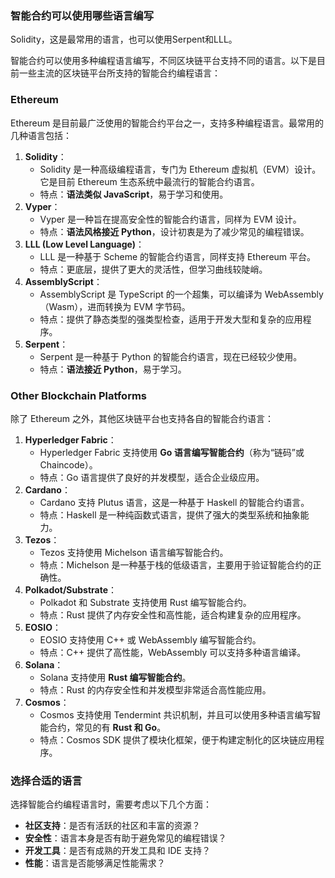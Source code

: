 ### 智能合约可以使用哪些语言编写

Solidity，这是最常用的语言，也可以使用Serpent和LLL。

智能合约可以使用多种编程语言编写，不同区块链平台支持不同的语言。以下是目前一些主流的区块链平台所支持的智能合约编程语言：

### Ethereum

Ethereum 是目前最广泛使用的智能合约平台之一，支持多种编程语言。最常用的几种语言包括：

1. **Solidity**：
    - Solidity 是一种高级编程语言，专门为 Ethereum 虚拟机（EVM）设计。它是目前 Ethereum 生态系统中最流行的智能合约语言。
    - 特点：**语法类似 JavaScript**，易于学习和使用。
2. **Vyper**：
    - Vyper 是一种旨在提高安全性的智能合约语言，同样为 EVM 设计。
    - 特点：**语法风格接近 Python**，设计初衷是为了减少常见的编程错误。
3. **LLL (Low Level Language)**：
    - LLL 是一种基于 Scheme 的智能合约语言，同样支持 Ethereum 平台。
    - 特点：更底层，提供了更大的灵活性，但学习曲线较陡峭。
4. **AssemblyScript**：
    - AssemblyScript 是 TypeScript 的一个超集，可以编译为 WebAssembly（Wasm），进而转换为 EVM 字节码。
    - 特点：提供了静态类型的强类型检查，适用于开发大型和复杂的应用程序。
5. **Serpent**：
    - Serpent 是一种基于 Python 的智能合约语言，现在已经较少使用。
    - 特点：**语法接近 Python**，易于学习。

### Other Blockchain Platforms

除了 Ethereum 之外，其他区块链平台也支持各自的智能合约语言：

1. **Hyperledger Fabric**：
    - Hyperledger Fabric 支持使用 **Go 语言编写智能合约**（称为“链码”或 Chaincode）。
    - 特点：Go 语言提供了良好的并发模型，适合企业级应用。
2. **Cardano**：
    - Cardano 支持 Plutus 语言，这是一种基于 Haskell 的智能合约语言。
    - 特点：Haskell 是一种纯函数式语言，提供了强大的类型系统和抽象能力。
3. **Tezos**：
    - Tezos 支持使用 Michelson 语言编写智能合约。
    - 特点：Michelson 是一种基于栈的低级语言，主要用于验证智能合约的正确性。
4. **Polkadot/Substrate**：
    - Polkadot 和 Substrate 支持使用 Rust 编写智能合约。
    - 特点：Rust 提供了内存安全性和高性能，适合构建复杂的应用程序。
5. **EOSIO**：
    - EOSIO 支持使用 C++ 或 WebAssembly 编写智能合约。
    - 特点：C++ 提供了高性能，WebAssembly 可以支持多种语言编译。
6. **Solana**：
    - Solana 支持使用 **Rust 编写智能合约**。
    - 特点：Rust 的内存安全性和并发模型非常适合高性能应用。
7. **Cosmos**：
    - Cosmos 支持使用 Tendermint 共识机制，并且可以使用多种语言编写智能合约，常见的有 **Rust 和 Go**。
    - 特点：Cosmos SDK 提供了模块化框架，便于构建定制化的区块链应用程序。

### 选择合适的语言

选择智能合约编程语言时，需要考虑以下几个方面：

- **社区支持**：是否有活跃的社区和丰富的资源？
- **安全性**：语言本身是否有助于避免常见的编程错误？
- **开发工具**：是否有成熟的开发工具和 IDE 支持？
- **性能**：语言是否能够满足性能需求？